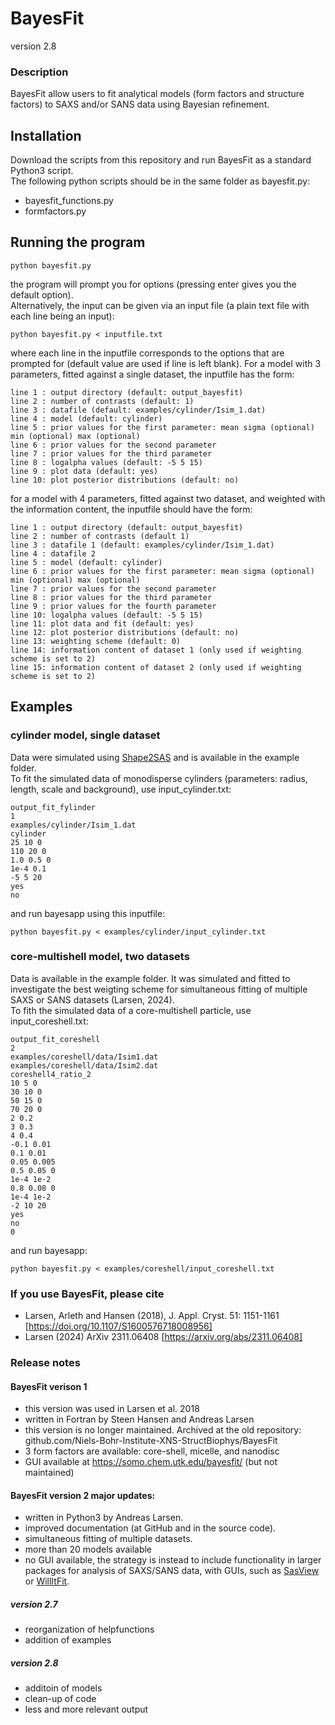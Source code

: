 # BayesFit
version 2.8

### Description 
BayesFit allow users to fit analytical models (form factors and structure factors) to SAXS and/or SANS data using Bayesian refinement.

## Installation
Download the scripts from this repository and run BayesFit as a standard Python3 script.  
The following python scripts should be in the same folder as bayesfit.py:    
* bayesfit_functions.py
* formfactors.py

## Running the program
```
python bayesfit.py
```
the program will prompt you for options (pressing enter gives you the default option).       
Alternatively, the input can be given via an input file (a plain text file with each line being an input): 
```
python bayesfit.py < inputfile.txt
```
where each line in the inputfile corresponds to the options that are prompted for (default value are used if line is left blank). 
For a model with 3 parameters, fitted against a single dataset, the inputfile has the form:    
```
line 1 : output directory (default: output_bayesfit)    
line 2 : number of contrasts (default: 1)    
line 3 : datafile (default: examples/cylinder/Isim_1.dat)    
line 4 : model (default: cylinder)    
line 5 : prior values for the first parameter: mean sigma (optional) min (optional) max (optional)      
line 6 : prior values for the second parameter    
line 7 : prior values for the third parameter
line 8 : logalpha values (default: -5 5 15)    
line 9 : plot data (default: yes)
line 10: plot posterior distributions (default: no)
```
for a model with 4 parameters, fitted against two dataset, and weighted with the information content, the inputfile should have the form:    
```
line 1 : output directory (default: output_bayesfit)    
line 2 : number of contrasts (default 1)
line 3 : datafile 1 (default: examples/cylinder/Isim_1.dat)
line 4 : datafile 2   
line 5 : model (default: cylinder)    
line 6 : prior values for the first parameter: mean sigma (optional) min (optional) max (optional)      
line 7 : prior values for the second parameter    
line 8 : prior values for the third parameter
line 9 : prior values for the fourth parameter
line 10: logalpha values (default: -5 5 15)    
line 11: plot data and fit (default: yes)
line 12: plot posterior distributions (default: no)
line 13: weighting scheme (default: 0)
line 14: information content of dataset 1 (only used if weighting scheme is set to 2)
line 15: information content of dataset 2 (only used if weighting scheme is set to 2)
```

## Examples

### cylinder model, single dataset
Data were simulated using [Shape2SAS](https://github.com/ehb54/GenApp-Shape2SAS) and is available in the example folder.    
To fit the simulated data of monodisperse cylinders (parameters: radius, length, scale and background), use input_cylinder.txt:     
```
output_fit_fylinder
1
examples/cylinder/Isim_1.dat
cylinder
25 10 0
110 20 0
1.0 0.5 0
1e-4 0.1
-5 5 20
yes
no
```
and run bayesapp using this inputfile:    
```
python bayesfit.py < examples/cylinder/input_cylinder.txt
```

### core-multishell model, two datasets 
Data is available in the example folder. It was simulated and fitted to investigate the best weigting scheme for simultaneous fitting of multiple SAXS or SANS datasets (Larsen, 2024).    
To fith the simulated data of a core-multishell particle, use input_coreshell.txt:
```
output_fit_coreshell
2
examples/coreshell/data/Isim1.dat
examples/coreshell/data/Isim2.dat
coreshell4_ratio_2
10 5 0
30 10 0
50 15 0
70 20 0
2 0.2
3 0.3
4 0.4
-0.1 0.01
0.1 0.01
0.05 0.005
0.5 0.05 0
1e-4 1e-2
0.8 0.08 0
1e-4 1e-2
-2 10 20
yes
no
0
```
and run bayesapp:    
```
python bayesfit.py < examples/coreshell/input_coreshell.txt
```

### If you use BayesFit, please cite 
* Larsen, Arleth and Hansen (2018), J. Appl. Cryst. 51:  1151-1161 [https://doi.org/10.1107/S1600576718008956]
* Larsen (2024) ArXiv 2311.06408 [https://arxiv.org/abs/2311.06408]
 
### Release notes     

#### BayesFit verison 1
* this version was used in Larsen et al. 2018
* written in Fortran by Steen Hansen and Andreas Larsen
* this version is no longer maintained. Archived at the old repository: github.com/Niels-Bohr-Institute-XNS-StructBiophys/BayesFit   
* 3 form factors are available: core-shell, micelle, and nanodisc
* GUI available at https://somo.chem.utk.edu/bayesfit/ (but not maintained)    
  
#### BayesFit version 2 major updates:       
* written in Python3 by Andreas Larsen.     
* improved documentation (at GitHub and in the source code).    
* simultaneous fitting of multiple datasets.
* more than 20 models available
* no GUI available, the strategy is instead to include functionality in larger packages for analysis of SAXS/SANS data, with GUIs, such as [SasView](https://sasview.org) or [WillItFit](https://sourceforge.net/projects/willitfit/).   

##### version 2.7
* reorganization of helpfunctions
* addition of examples

##### version 2.8
* additoin of models
* clean-up of code
* less and more relevant output




